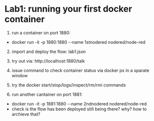 # Lab1: running your first docker container
1. run a container on port 1880:
- docker run -it -p 1880:1880 --name 1stnodered nodered/node-red

2. import and deploy the flow: lab1.json

3. try out via: http://localhost:1880/talk

4. issue command to check container status via docker ps in a sparate window

5. try the docker start/stop/logs/inspect/rm/rmi commands

6. run another cantainer on port 1881:
- docker run -it -p 1881:1880 --name 2ndnodered nodered/node-red
- check is the flow has been deployed still being there? why? how to archieve that? 